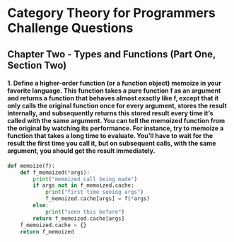 # Category Theory for Programmers Challenge Questions

## Chapter Two - Types and Functions (Part One, Section Two)

#### 1. Define a higher-order function (or a function object) memoize in your favorite language. This function takes a pure function f as an argument and returns a function that behaves almost exactly like f, except that it only calls the original function once for every argument, stores the result internally, and subsequently returns this stored result every time it’s called with the same argument. You can tell the memoized function from the original by watching its performance. For instance, try to memoize a function that takes a long time to evaluate. You’ll have to wait for the result the first time you call it, but on subsequent calls, with the same argument, you should get the result immediately.
```python
def memoize(f):
    def f_memoized(*args):
        print("memoized call being made")
        if args not in f_memoized.cache:
            print("first time seeing args")
            f_memoized.cache[args] = f(*args)
        else:
            print("seen this before")
        return f_memoized.cache[args]
    f_memoized.cache = {}
    return f_memoized
```

